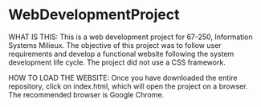 # WebDevelopmentProject

WHAT IS THIS:
This is a web development project for 67-250, Information Systems Milieux. The objective
of this project was to follow user requirements and develop a functional website following
the system development life cycle. The project did not use a CSS framework.

HOW TO LOAD THE WEBSITE:
Once you have downloaded the entire repository, click on index.html, which will open the project
on a browser. The recommended browser is Google Chrome.